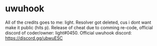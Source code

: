 # uwuhook

All of the credits goes to me: light.
Resolver got deleted, cus i dont want make it public (hits p).
Release of cheat due to comming re-code, official discord of coder/owner: light#0450.
Official uwuhook discord: https://discord.gg/ubwuESC
